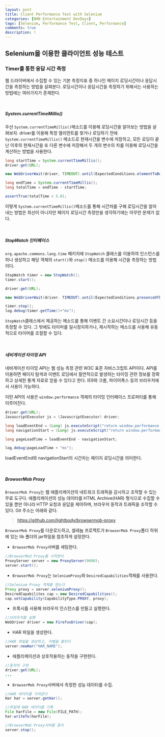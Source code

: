 ```yaml
---
layout: post
title: Client Performance Test with Selenium
categories: [NHN Entertainment DevDays]
tags: [Selenium, Performance Test, Client, Performance]
comments: true
description: !
---
```


## Selenium을 이용한 클라이언트 성능 테스트 ##

### Timer를 통한 응답 시간 측정 ###

웹 드라이버에서 수집할 수 있는 기본 측정지표 중 하나인 페이지 로딩시간이나 응답시간을 측정하는 방법을 살펴본다. 로딩시간이나 응답시간을 측정하기 위해서는 사용하는 방법에는 여러가지가 존재한다.

<br>

##### System.currentTimeMillis() #####

우선 `System.currentTimeMillis()`메소드를 이용해 로딩시간을 알아보는 방법을 살펴보자. driver를 이용해 특정 앨리먼트를 찾거나 로딩하기 전에 `System.currentTimeMillis()` 메소드로 현재시간을 변수에 저장하고, 모든 로딩이 끝난 이후의 현재시간을 또 다른 변수에 저장해서 두 개의 변수의 차를 이용해 로딩시간을 계산하는 방법을 사용한다.

```java
long startTime = System.currentTimeMillis();
driver.get(URL);

new WebDriverWait(driver, TIMEOUT).until(ExpectedConditions.elementToBeClickable(By.id("ID")));

long endTime = System.currentTimeMillis();
long totalTime = endTime - startTime;

assertTrue(totalTime < 5.0);

```

이렇게 `System.currentTimeMillis()`메소드를 통해 시간차를 구해 로딩시간을 알아내는 방법은 최선이 아니지만 페이지 로딩시간 측정만을 생각하기에는 아무런 문제가 없다.

<br>

##### StopWatch 인터페이스 #####

`org.apache.commons.lang.time` 패키지에 `StopWatch` 클래스를 이용하여 인스턴스를 하나 생성하고 해당 객체의 `start()`와 `stop()` 메소드를 이용해 시간을 측정하는 방법이다.

```java
StopWatch timer = new StopWatch();
timer.start();

driver.get(URL);

new WebDriverWait(driver. TIMEOUT).until(ExpectedConditions.presenceOfElementLocated(By.id("ID")));

timer.stop();
log.debug(timer.getTime()+"ms");
```
`StopWatch`클래스에서 제공하는 메소드를 통해 이벤트 간 소요시간이나 로딩시간 등을 측정할 수 있다. 그 밖에도 타이머를 일시정지하거나, 재시작하는 메소드를 사용해 유동적으로 타이머를 조절할 수 있다.

<br>

##### 네비게이션 타이밍 API #####

네비게이션 타이밍 API는 웹 성능 측정 관련 W3C 표준 자바스크립트 API이다. API를 이용하면 페이지 탐색과 이벤트 로딩에서 필연적으로 발생하는 타이밍 관련 정보를 정확하고 상세한 통계 자료로 얻을 수 있다고 한다. IE9와 크롬, 파이어폭스 등의 브라우저에서 사용이 가능하다.

이런 API의 사용은 `window.performance` 객체의 타이밍 인터페이스 프로퍼티를 통해 이루어진다.

```java
driver.get(URL);
JavascriptExecutor js = (JavascriptExecutor) driver;

long loadEventEnd = (Long) js.executeScript("return window.performance.timing.loadEventEnd;");
long navigationStart = (Long) js.executeScript("return window.performance.timing.navigationStart;");

long pageLoadTime = loadEventEnd - navigationStart;

log.debug(pageLoadTime + "ms");
```

loadEventEnd와 navigationStart의 시간차는 페이지 로딩시간을 의미한다.

<br>

##### BrowserMob Proxy #####

`BrowserMob Proxy`는 웹 애플리케이션의 네트워크 트래픽을 감시하고 조작할 수 있는 무료 도구다. 애플리케이션의 성능 데이터를 HTML Archive(HAR) 형식으로 수집할 수 있을 뿐만 아니라 HTTP 요청과 응답을 제어하며, 브라우저 동작과 트래픽을 조작할 수 있다. Git 주소는 아래와 같다.

> https://github.com/lightbody/browsermob-proxy

`BrowserMob Proxy`를 다운로드하고, 셀레늄 프로젝트가 `BrowserMob Proxy`폴더 하위에 있는 lib 폴더의 jar파일을 참조하게 설정한다.

- `BrowserMob Proxy`서버를 세팅한다.

```java
//BrowserMod Proxy를 시작한다
ProxyServer server = new ProxyServer(9090);
server.start();
```

- `BrowserMob Proxy`는 `SeleniumProxy`와 `DesiredCapabilities`객체를 사용한다.

```java
//Selenium Proxy 객체를 얻는다
Proxy proxy = server.seleniumProxy();
DesiredCapabilites cap = new DesiredCapabilities();
cap.setCapability(CapabilityType.PROXY, proxy);
```

- 프록시를 사용해 브라우저 인스턴스를 만들고 실행한다.

```java
//브라우저를 실행
WebDriver driver = new FirefoxDriver(cap);
```

- HAR 파일을 생성한다.

```java
//HAR 파일을 생성하고, 라벨을 붙인다
server.newHar("HAR_NAME");
```

- 애플리케이션과 상호작용하는 동작을 구현한다.

```java
//동작의 구현
driver.get(URL);
...
```

- `BrowserMob Proxy`서버에서 측정한 성능 데이터를 수집.

```java
//HAR 데이터를 가져온다
Har har = server.getHar();

//파일에 HAR 데이터를 기록
File harFile = new File(FILE_PATH);
har.writeTo(harFile);

//BrowserMob Proxy서버를 중지
server.stop();
```
